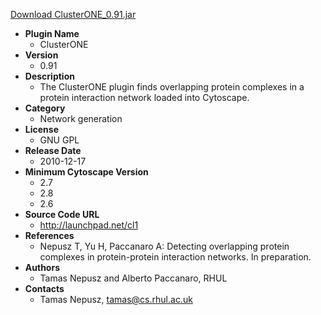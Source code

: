 <a href="ClusterONE_0.91.jar">Download ClusterONE_0.91.jar</a>

* __Plugin Name__
  * ClusterONE
* __Version__
  * 0.91
* __Description__
  * The ClusterONE plugin finds overlapping protein complexes in a protein interaction network loaded into Cytoscape.
* __Category__
  * Network generation
* __License__
  * GNU GPL
* __Release Date__
  * 2010-12-17
* __Minimum Cytoscape Version__
  * 2.7
  * 2.8
  * 2.6
* __Source Code URL__
  * http://launchpad.net/cl1
* __References__
  * Nepusz T, Yu H, Paccanaro A: Detecting overlapping protein complexes in protein-protein interaction networks. In preparation.
* __Authors__
  * Tamas Nepusz and Alberto Paccanaro, RHUL
* __Contacts__
  * Tamas Nepusz, tamas@cs.rhul.ac.uk
